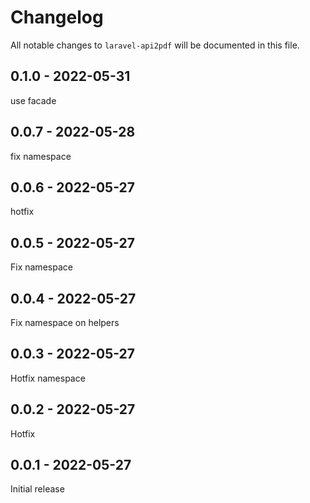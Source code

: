 # Changelog

All notable changes to `laravel-api2pdf` will be documented in this file.

## 0.1.0 - 2022-05-31

use facade

## 0.0.7 - 2022-05-28

fix namespace

## 0.0.6 - 2022-05-27

hotfix

## 0.0.5 - 2022-05-27

Fix namespace

## 0.0.4 - 2022-05-27

Fix namespace on helpers

## 0.0.3 - 2022-05-27

Hotfix namespace

## 0.0.2 - 2022-05-27

Hotfix

## 0.0.1 - 2022-05-27

Initial release

